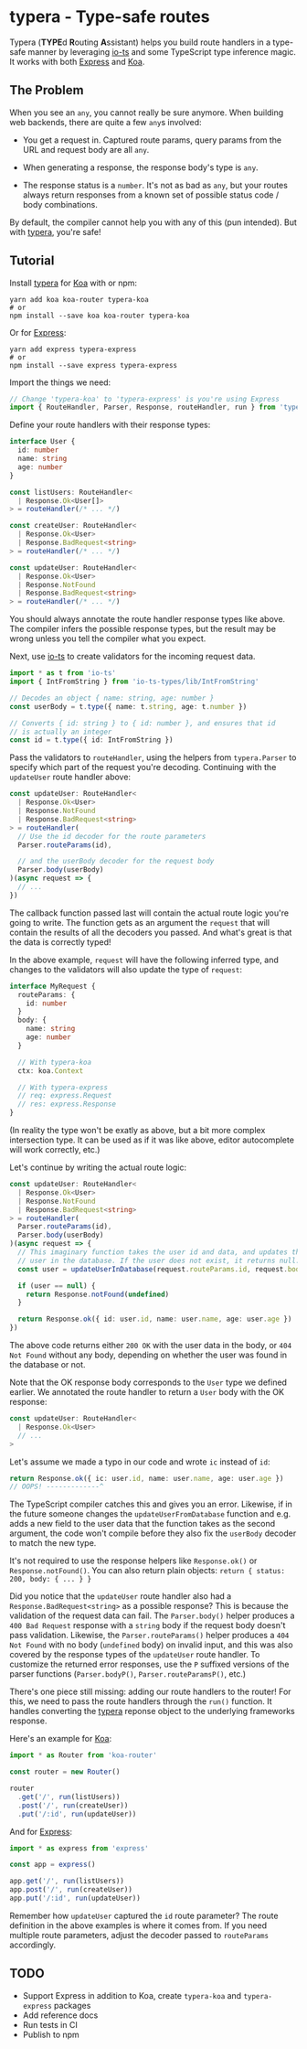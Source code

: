typera - Type-safe routes
=========================

Typera (**TYPE**d **R**outing **A**ssistant) helps you build route
handlers in a type-safe manner by leveraging [io-ts] and some
TypeScript type inference magic. It works with both [Express] and [Koa].

The Problem
-----------

When you see an `any`, you cannot really be sure anymore. When
building web backends, there are quite a few `any`s involved:

- You get a request in. Captured route params, query params from the
  URL and request body are all `any`.

- When generating a response, the response body's type is `any`.

- The response status is a `number`. It's not as bad as `any`, but
  your routes always return responses from a known set of possible
  status code / body combinations.

By default, the compiler cannot help you with any of this (pun
intended). But with [typera], you're safe!

Tutorial
--------

Install [typera] for [Koa] with or npm:

```shell
yarn add koa koa-router typera-koa
# or
npm install --save koa koa-router typera-koa
```

Or for [Express]:

```shell
yarn add express typera-express
# or
npm install --save express typera-express
```

Import the things we need:

```typescript
// Change 'typera-koa' to 'typera-express' is you're using Express
import { RouteHandler, Parser, Response, routeHandler, run } from 'typera-koa'
```

Define your route handlers with their response types:

```typescript
interface User {
  id: number
  name: string
  age: number
}

const listUsers: RouteHandler<
  | Response.Ok<User[]>
> = routeHandler(/* ... */)

const createUser: RouteHandler<
  | Response.Ok<User>
  | Response.BadRequest<string>
> = routeHandler(/* ... */)

const updateUser: RouteHandler<
  | Response.Ok<User>
  | Response.NotFound
  | Response.BadRequest<string>
> = routeHandler(/* ... */)
```

You should always annotate the route handler response types like
above. The compiler infers the possible response types, but the result
may be wrong unless you tell the compiler what you expect.

Next, use [io-ts] to create validators for the incoming request data.

```typescript
import * as t from 'io-ts'
import { IntFromString } from 'io-ts-types/lib/IntFromString'

// Decodes an object { name: string, age: number }
const userBody = t.type({ name: t.string, age: t.number })

// Converts { id: string } to { id: number }, and ensures that id
// is actually an integer
const id = t.type({ id: IntFromString })
```

Pass the validators to `routeHandler`, using the helpers from
`typera.Parser` to specify which part of the request you're decoding.
Continuing with the `updateUser` route handler above:

```typescript
const updateUser: RouteHandler<
  | Response.Ok<User>
  | Response.NotFound
  | Response.BadRequest<string>
> = routeHandler(
  // Use the id decoder for the route parameters
  Parser.routeParams(id),

  // and the userBody decoder for the request body
  Parser.body(userBody)
)(async request => {
  // ...
})
```

The callback function passed last will contain the actual route logic
you're going to write. The function gets as an argument the `request`
that will contain the results of all the decoders you passed. And
what's great is that the data is correctly typed!

In the above example, `request` will have the following inferred type,
and changes to the validators will also update the type of `request`:

```typescript
interface MyRequest {
  routeParams: {
    id: number
  }
  body: {
    name: string
    age: number
  }

  // With typera-koa
  ctx: koa.Context

  // With typera-express
  // req: express.Request
  // res: express.Response
}
```

(In reality the type won't be exatly as above, but a bit more complex
intersection type. It can be used as if it was like above, editor
autocomplete will work correctly, etc.)

Let's continue by writing the actual route logic:

```typescript
const updateUser: RouteHandler<
  | Response.Ok<User>
  | Response.NotFound
  | Response.BadRequest<string>
> = routeHandler(
  Parser.routeParams(id),
  Parser.body(userBody)
)(async request => {
  // This imaginary function takes the user id and data, and updates the
  // user in the database. If the user does not exist, it returns null.
  const user = updateUserInDatabase(request.routeParams.id, request.body)

  if (user == null) {
    return Response.notFound(undefined)
  }

  return Response.ok({ id: user.id, name: user.name, age: user.age })
})
```

The above code returns either `200 OK` with the user data in the body,
or `404 Not Found` without any body, depending on whether the user was
found in the database or not.

Note that the OK response body corresponds to the `User` type we
defined earlier. We annotated the route handler to return a `User`
body with the OK response:

```typescript
const updateUser: RouteHandler<
  | Response.Ok<User>
  // ...
>
```

Let's assume we made a typo in our code and wrote `ic` instead of
`id`:

```typescript
return Response.ok({ ic: user.id, name: user.name, age: user.age })
// OOPS! -------------^
```

The TypeScript compiler catches this and gives you an error. Likewise,
if in the future someone changes the `updateUserFromDatabase` function
and e.g. adds a new field to the user data that the function takes as
the second argument, the code won't compile before they also fix the
`userBody` decoder to match the new type.

It's not required to use the response helpers like `Response.ok()` or
`Response.notFound()`. You can also return plain objects: `return {
status: 200, body: { ... } }`

Did you notice that the `updateUser` route handler also had a
`Response.BadRequest<string>` as a possible response? This is because
the validation of the request data can fail. The `Parser.body()`
helper produces a `400 Bad Request` response with a `string` body if
the request body doesn't pass validation. Likewise, the
`Parser.routeParams()` helper produces a `404 Not Found` with no body
(`undefined` body) on invalid input, and this was also covered by the
response types of the `updateUser` route handler. To customize the
returned error responses, use the `P` suffixed versions of the parser
functions (`Parser.bodyP()`, `Parser.routeParamsP()`, etc.)

There's one piece still missing: adding our route handlers to the
router! For this, we need to pass the route handlers through the
`run()` function. It handles converting the [typera] reponse object to
the underlying frameworks response.

Here's an example for [Koa]:

```typescript
import * as Router from 'koa-router'

const router = new Router()

router
  .get('/', run(listUsers))
  .post('/', run(createUser))
  .put('/:id', run(updateUser))
```

And for [Express]:

```typescript
import * as express from 'express'

const app = express()

app.get('/', run(listUsers))
app.post('/', run(createUser))
app.put('/:id', run(updateUser))
```

Remember how `updateUser` captured the `id` route parameter? The route
definition in the above examples is where it comes from. If you need
multiple route parameters, adjust the decoder passed to `routeParams`
accordingly.

TODO
----

- Support Express in addition to Koa, create `typera-koa` and `typera-express` packages
- Add reference docs
- Run tests in CI
- Publish to npm

[typera]: https://github.com/akheron/typera
[io-ts]: https://github.com/gcanti/io-ts
[Express]: https://expressjs.com/
[Koa]: https://koajs.com/
